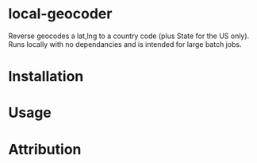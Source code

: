 local-geocoder
==============

Reverse geocodes a lat,lng to a country code (plus State for the US only). Runs locally with no dependancies and is intended for large batch jobs.

# Installation

# Usage

# Attribution


